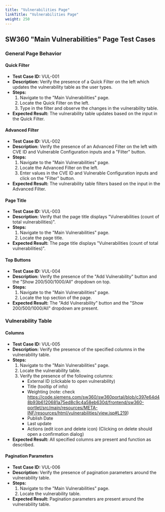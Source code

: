 ```yaml
---
title: "Vulnerabilities Page"
linkTitle: "Vulnerabilities Page"
weight: 250
---
```


## SW360 "Main Vulnerabilities" Page Test Cases

### General Page Behavior

#### Quick Filter
- **Test Case ID:** VUL-001
- **Description:** Verify the presence of a Quick Filter on the left which updates the vulnerability table as the user types.
- **Steps:**
    1. Navigate to the "Main Vulnerabilities" page.
    2. Locate the Quick Filter on the left.
    3. Type in the filter and observe the changes in the vulnerability table.
- **Expected Result:** The vulnerability table updates based on the input in the Quick Filter.

#### Advanced Filter
- **Test Case ID:** VUL-002
- **Description:** Verify the presence of an Advanced Filter on the left with CVE ID and Vulnerable Configuration inputs and a "Filter" button.
- **Steps:**
    1. Navigate to the "Main Vulnerabilities" page.
    2. Locate the Advanced Filter on the left.
    3. Enter values in the CVE ID and Vulnerable Configuration inputs and click on the "Filter" button.
- **Expected Result:** The vulnerability table filters based on the input in the Advanced Filter.

#### Page Title
- **Test Case ID:** VUL-003
- **Description:** Verify that the page title displays "Vulnerabilities (count of total vulnerabilities)".
- **Steps:**
    1. Navigate to the "Main Vulnerabilities" page.
    2. Locate the page title.
- **Expected Result:** The page title displays "Vulnerabilities (count of total vulnerabilities)".

#### Top Buttons
- **Test Case ID:** VUL-004
- **Description:** Verify the presence of the "Add Vulnerability" button and the "Show 200/500/1000/All" dropdown on top.
- **Steps:**
    1. Navigate to the "Main Vulnerabilities" page.
    2. Locate the top section of the page.
- **Expected Result:** The "Add Vulnerability" button and the "Show 200/500/1000/All" dropdown are present.

### Vulnerability Table

#### Columns
- **Test Case ID:** VUL-005
- **Description:** Verify the presence of the specified columns in the vulnerability table.
- **Steps:**
    1. Navigate to the "Main Vulnerabilities" page.
    2. Locate the vulnerability table.
    3. Verify the presence of the following columns:
        - External ID (clickable to open vulnerability)
        - Title (tooltip of info)
        - Weighting (note: check https://code.siemens.com/sw360/sw360portal/blob/c397e64d48b93b6120681a75ed8c9c4a58eb630d/frontend/sw360-portlet/src/main/resources/META-INF/resources/html/vulnerabilities/view.jsp#L219)
        - Publish Date
        - Last update
        - Actions (edit icon and delete icon) (Clicking on delete should open a confirmation dialog)
- **Expected Result:** All specified columns are present and function as described.

#### Pagination Parameters
- **Test Case ID:** VUL-006
- **Description:** Verify the presence of pagination parameters around the vulnerability table.
- **Steps:**
    1. Navigate to the "Main Vulnerabilities" page.
    2. Locate the vulnerability table.
- **Expected Result:** Pagination parameters are present around the vulnerability table.

